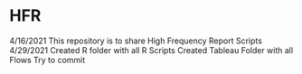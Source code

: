 # HFR
4/16/2021
This repository is to share High Frequency Report Scripts
4/29/2021
Created R folder with all R Scripts
Created Tableau Folder with all Flows
Try to commit 



